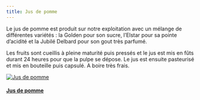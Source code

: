 ```yaml
---
title: Jus de pomme
---
```




Le jus de pomme est produit sur notre exploitation avec un mélange de différentes variétés : la Golden  pour  son sucre, l’Elstar pour sa pointe d’acidité et la Jubilé Delbard pour son gout très parfumé.
 
Les fruits sont cueillis à pleine maturité puis pressés  et le jus est mis en fûts durant 24 heures pour que la pulpe se dépose. Le jus est ensuite pasteurisé et mis en bouteille puis capsulé. A boire très frais.


<div class="image-container">
    <a class="thumbnail" href="{{ site.baseurl }}/assets/images/jus-de-pomme/jus-de-pomme.jpg">
        <img src="{{ site.baseurl }}/assets/images/jus-de-pomme/jus-de-pomme.jpg" alt="Jus de pomme" title="Jus de pomme" />
        <h4 class="thumbnail-title">Jus de pomme</h4>
    </a>
</div>
